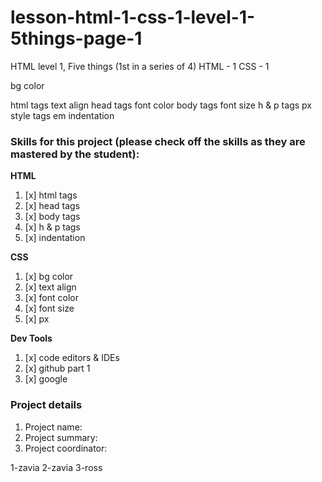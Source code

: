 # lesson-html-1-css-1-level-1-5things-page-1
HTML level 1, Five things (1st in a series of 4)
HTML - 1	CSS - 1
<!DOCTYPE html>	bg color
html tags	text align
head tags	font color
body tags	font size
h & p tags	px
style tags	em
indentation	

### Skills for this project (please check off the skills as they are mastered by the student):

**HTML**
 1. [x] html tags
 2. [x] head tags
 3. [x] body tags
 4. [x] h & p tags
 5. [x] indentation

**CSS**
  1. [x] bg color
  2. [x] text align
  3. [x] font color
  4. [x] font size
  5. [x] px

**Dev Tools**
  1. [x] code editors & IDEs
  2. [x] github part 1
  3. [x] google

### Project details
  1. Project name: 
  2. Project summary:
  3. Project coordinator: 

1-zavia
2-zavia
3-ross
